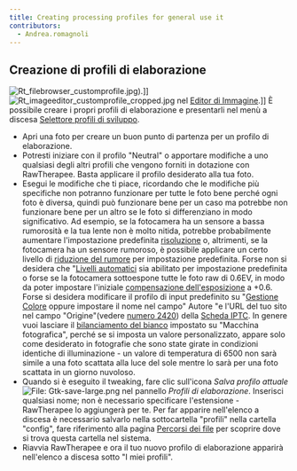 ```yaml
---
title: Creating processing profiles for general use it
contributors:
  - Andrea.romagnoli
---
```


## Creazione di profili di elaborazione

![](Rt_filebrowser_customprofile.jpg "Rt_filebrowser_customprofile.jpg")).\]\]
![](Rt_imageeditor_customprofile_cropped.jpg "Rt_imageeditor_customprofile_cropped.jpg")
nel [Editor di Immagine](The_Image_Editor_Tab.md).\]\] È
possibile creare i propri profili di elaborazione e presentarli nel menù
a discesa [Selettore profili di
sviluppo](The_Image_Editor_Tab#Processing_Profile_Selector.md).

- Apri una foto per creare un buon punto di partenza per un profilo di
  elaborazione.
- Potresti iniziare con il profilo "Neutral" o apportare modifiche a uno
  qualsiasi degli altri profili che vengono forniti in dotazione con
  RawTherapee. Basta applicare il profilo desiderato alla tua foto.
- Esegui le modifiche che ti piace, ricordando che le modifiche più
  specifiche non potranno funzionare per tutte le foto bene perché ogni
  foto è diversa, quindi può funzionare bene per un caso ma potrebbe non
  funzionare bene per un altro se le foto si differenziano in modo
  significativo. Ad esempio, se la fotocamera ha un sensore a bassa
  rumorosità e la tua lente non è molto nitida, potrebbe probabilmente
  aumentare l'impostazione predefinita
  [risoluzione](Sharpening.md) o, altrimenti, se la fotocamera
  ha un sensore rumoroso, è possibile applicare un certo livello di
  [riduzione del rumore](Noise_Reduction.md) per impostazione
  predefinita. Forse non si desidera che "[Livelli
  automatici](Exposure_#_Auto_Levels.md) sia abilitato per
  impostazione predefinita o forse se la fotocamera sottoespone tutte le
  foto raw di 0.6EV, in modo da poter impostare l'iniziale
  [compensazione
  dell'esposizione](Exposure_#_Exposure_Compensation.md) a +0.6.
  Forse si desidera modificare il profilo di input predefinito su
  "[Gestione Colore](Color_Management#Custom.md) oppure
  impostare il nome nel campo" Autore "e l'URL del tuo sito nel campo
  "Origine"(vedere [numero
  2420](https://code.google.com/p/rawtherapee/issues/detail?id=2420))
  della [Scheda IPTC](IPTC_Tab.md). In genere vuoi lasciare il
  [bilanciamento del bianco](White_Balance.md) impostato su
  "Macchina fotografica", perché se si imposta un valore personalizzato,
  appare solo come desiderato in fotografie che sono state girate in
  condizioni identiche di illuminazione - un valore di temperatura di
  6500 non sarà simile a una foto scattata alla luce del sole mentre lo
  sarà per una foto scattata in un giorno nuvoloso.
- Quando si è eseguito il tweaking, fare clic sull'icona *Salva profilo
  attuale* ![File:
  Gtk-save-large.png](_Gtk-save-large.png "File: Gtk-save-large.png")
  nel pannello *Profili di elaborazione*. Inserisci qualsiasi nome; non
  è necessario specificare l'estensione - RawTherapee lo aggiungerà per
  te. Per far apparire nell'elenco a discesa è necessario salvarlo nella
  sottocartella "profili" nella cartella "config", fare riferimento alla
  pagina [Percorsi dei file](File_Paths.md) per scoprire dove si
  trova questa cartella nel sistema.
- Riavvia RawTherapee e ora il tuo nuovo profilo di elaborazione
  apparirà nell'elenco a discesa sotto "I miei profili".

  

